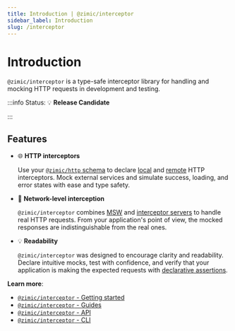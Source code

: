 ```yaml
---
title: Introduction | @zimic/interceptor
sidebar_label: Introduction
slug: /interceptor
---
```


# Introduction

`@zimic/interceptor` is a type-safe interceptor library for handling and mocking HTTP requests in development and
testing.

:::info Status: <span>:bulb: **Release Candidate**</span>

:::

## Features

- :globe_with_meridians: **HTTP interceptors**

  Use your [`@zimic/http` schema](/docs/zimic-http/guides/1-schemas.md) to declare
  [local](/docs/zimic-interceptor/guides/http/1-local-http-interceptors.md) and
  [remote](/docs/zimic-interceptor/guides/http/2-remote-http-interceptors.md) HTTP interceptors. Mock external services
  and simulate success, loading, and error states with ease and type safety.

- :link: **Network-level interception**

  `@zimic/interceptor` combines [MSW](https://github.com/mswjs/msw) and
  [interceptor servers](/docs/zimic-interceptor/cli/1-server.md) to handle real HTTP requests. From your application's
  point of view, the mocked responses are indistinguishable from the real ones.

- :bulb: **Readability**

  `@zimic/interceptor` was designed to encourage clarity and readability. Declare intuitive mocks, test with confidence,
  and verify that your application is making the expected requests with
  [declarative assertions](/docs/zimic-interceptor/guides/http/7-declarative-assertions.mdx).

**Learn more**:

- [`@zimic/interceptor` - Getting started](/docs/zimic-interceptor/2-getting-started.mdx)
- [`@zimic/interceptor` - Guides](/docs/interceptor/guides)
- [`@zimic/interceptor` - API](/docs/interceptor/api)
- [`@zimic/interceptor` - CLI](/docs/interceptor/cli)
